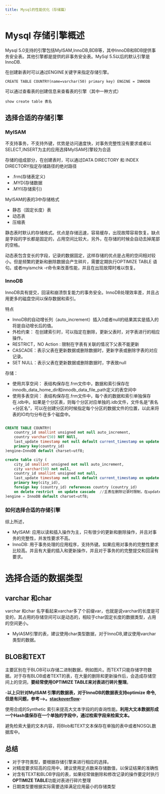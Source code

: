 ```yaml
---
title: Mysql的性能优化（存储篇）
---
```


# Mysql 存储引擎概述
Mysql 5.0支持的引擎包括MyISAM,InnoDB,BDB等，其中InnoDB和BDB提供事务安全表。其他引擎都是提供的非事务安全表。MySql 5.5以后的默认引擎是InnoDB.

在创建新表时可以通过ENGINE关键字来指定存储引擎。

```
CREATE TABLE COUNTRY(name=varchar(50) primary key) ENGINE = INNODB
```

可以通过查看表的创建信息来查看表的引擎（其中一种方式）

```
show create table 表名
```

## 选择合适的存储引擎

### MyISAM
 不支持事务，不支持外键，优势是访问速度快，对事务完整性没有要求或者以SELECT,INSERT为主的应用选择MyISAM引擎较为合适

存储的组成部分，在创建表时，可以通过DATA DIRECTORY 和 INDEX DIRECTORY指定存储路径的绝对路径

+ .frm(存储表定义)
+ .MYD(存储数据
+ .MYI(存储索引)

MyISAM的表的3中存储格式

+ 静态（固定长度）表
+ 动态表
+ 压缩表

静态表时默认的存储格式。优点是存储迅速，容易缓存，出现故障容易恢复。缺点是字段的字长都是固定的，占用空间比较大，另外，在存储的时候会自动去掉尾部的空格。

动态表包含变长的字段，记录的数据固定，这样存储的优点是占用的空间相对较小。但是频繁的更新和删除数据会产生碎片，需要定期执行OPTIMIZE TABLE 语句。或者myismchk -r命令来改善性能，并且在出现故障时难以恢复。

### InnoDB

InnoDB具有提交，回滚和崩溃恢复能力的事务安全。InnoDB处理效率差，并且占用更多的磁盘空间以保存数据和索引。

特点

+ InnoDB的自动增长列（auto_increment）插入0或者null的结果其实是插入的将是自动增长后的值。
+ 外检约束： 在创建索引时，可以指定在删除，更新父表时，对字表进行的相应操作。
 + RESTRICT，NO Action : 限制在字表有关联的情况下父表不能更新
 + CASCADE：表示父表在更新数据或删除数据时，更新字表或删除字表的对应记录。
 + SET NULL：表示父表在更新数据或删除数据时，字表致null

存储：
+ 使用共享空间： 表结构保存在.frm文件中，数据和索引保存在innodb_data_home_dir和innodb_data_file_path定义的表空间中
+ 使用多表空间： 表结构保存在.frm文件中，每个表的数据和索引单独保存在.idb中。如果是个分区表，则每个分区对应单独的.idb文件，文件名是“表名+分区名”，可以在创建分区的时候指定每个分区的数据文件的位置，以此来将表的IO均匀分布在多个磁盘中。

```Sql

CREATE TABLE COUNTRY(
	country_id smallint unsigned not null auto_increment,
    country varchar(50) NOT NUll,
    last_update timestamp not null default current_timestamp on update current_timestamp,
    primary key(country_id)
)engine=InnoDB default charset=utf8;

create table city (
	city_id smallint unsigned not null auto_increment,
    city varchar(50) not null,
    country_id smallint unsigned not null,
    last_update timestamp not null default current_timestamp on update current_timestamp,
    primary key(city_id),
    foreign key (country_id) references country (country_id)     
    on delete restrict  on update cascade  //主表在删除记录时限制，在update时不限制....
)engine = InnoDB default charset=utf8;

```   

### 如何选择合适的存储引擎

综上所述，

+ MyISAM: 应用以读和插入操作为主，只有很少的更新和删除操作，并且对事务的完整性，并发性要求不高。
+ InnoDB: 用于事务处理的应用程序，支持外键。如果应用对事务的完整性要求比较高。并且有大量的插入和更新操作，并且对于事务的的完整提交和回滚有要求。
 
# 选择合适的数据类型

## varchar 和char

varchar 和char 名字看起来varchar多了个前缀var，也就是说varchar的长度是可变的，其占用的存储空间可以是动态的，相较于char固定长度的数据类型，占用的空间更小。

+ MyIASM引擎的表，建议使用char类型数据，对于InnoDB,建议使用varchar类型的数据。

## BLOB和TEXT

主要区别在于BLOB可以存储二进制数据，例如图片。而TEXT只能存储字符数据。对于存有BLOB或者TEXT的表，在大量的删除和更新操作后，会造成存储空间上的空洞，**要经常使用OPTIMIZE TABLE来对表进行碎片整理**。

   -**以上只针对MyISAM 引擎的数据表，对于InnoDB的数据表支持optimize 命令,但是有问题，参考——>。<a href = "http://stackoverflow.com/questions/30635603/what-does-table-does-not-support-optimize-doing-recreate-analyze-instead-me">stackoverflow</a>**-

使用合成的Synthetic 索引来提高大文本字段的的查询性能。**利用大文本数据形成一个Hash值保存在一个单独的字段中，通过检索字段来检索文本。**  

避免检索大量的文本内容，将Blob和TEXT文本保存在单独的表中或者NOSQL数据库中。

## 总结

+ 对于字符类型，要根据存储引擎来进行相应的选择。
+ 对精度要求较高的应用中，建议使用定点数来存储数值，以保证结果的准确性
+ 对含有TEXT和BLOB字段的表，如果经常做删除和修改记录的操作要定时执行**OPTIMIZE TABLE**功能对表进行碎片整理
+ 日期类型要根据实际需要选择满足应用最小的存储类型
